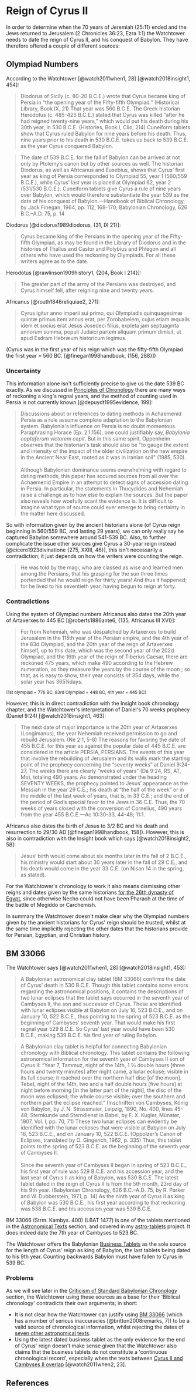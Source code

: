 # Reign of Cyrus II

In order to determine when the 70 years of Jeremiah (25:11) ended and the Jews returned to Jerusalem (2 Chronicles
36:23, Ezra 1:1) the Watchtower needs to date the reign of Cyrus II, and his conquest of Babylon. They have therefore
offered a couple of different sources:

## Olympiad Numbers

According to the Watchtower [@watch2011when1, 28] [@watch2018insight1, 454]:

> Diodorus of Sicily (c. 80-20 B.C.E.) wrote that Cyrus became king of Persia in “the opening year of the Fifty-fifth
> Olympiad.” (Historical Library, Book IX, 21) That year was 560 B.C.E. The Greek historian Herodotus (c. 485-425
> B.C.E.) stated that Cyrus was killed “after he had reigned twenty-nine years,” which would put his death during his
> 30th year, in 530 B.C.E. (Histories, Book I, Clio, 214) Cuneiform tablets show that Cyrus ruled Babylon for nine years
> before his death. Thus, nine years prior to his death in 530 B.C.E. takes us back to 539 B.C.E. as the year Cyrus
> conquered Babylon.

> The date of 539 B.C.E. for the fall of Babylon can be arrived at not only by Ptolemy’s canon but by other sources as
> well. The historian Diodorus, as well as Africanus and Eusebius, shows that Cyrus’ first year as king of Persia
> corresponded to Olympiad 55, year 1 (560/559 B.C.E.), while Cyrus’ last year is placed at Olympiad 62, year 2 (531/530
> B.C.E.). Cuneiform tablets give Cyrus a rule of nine years over Babylon, which would therefore substantiate the year
> 539 as the date of his conquest of Babylon.—Handbook of Biblical Chronology, by Jack Finegan, 1964, pp. 112, 168-170;
> Babylonian Chronology, 626 B.C.–A.D. 75, p. 14

Diodorus [@diodorus1989diodorus, {31, IX 21}]:

> Cyrus became king of the Persians in the opening year of the Fifty-fifth Olympiad, as may be found in the Library of
> Diodorus and in the histories of Thallus and Castor and Polybius and Phlegon and all others who have used the
> reckoning by Olympiads. For all these writers agree as to the date.

Herodotus [@rawlinson1909history1, {204, Book I 214}]:

> The greater part of the army of the Persians was destroyed, and Cyrus himself fell, after reigning nine and twenty
> years.

Africanus [@routh1846reliquiae2, 271]:

> Cyrus igitur anno imperii sui primo, qui Olympiadis quinquagesimæ quintæ primus item annus erat, per Zorobabelem,
> cujus etiam æqualis idem et socius erat Jesus Josedeci filius, expleta jam septuaginta annorum summa, populi Judaici
> partem aliquam primum dimisit, ut apud Esdram Hebræum historicum legimus.

(Cyrus was in the first year of his reign which was the fifty-fifth Olympiad the first year = 560 BC.
[@finegan1998handbook, {156, 288}])

### Uncertainty

This information alone isn't sufficiently precise to give us the date 539 BC exactly. As we discussed in
[Principles of Chronology](../../judean/principles.md) there are many ways of reckoning a king's regnal years, and the
method of counting used in Persia is not currently known [@depuydt1995evidence, 199]:

> Discussions about or references to dating methods in Achaemenid Persia as a rule assume complete adaptation to the
> Babylonian system. Babylonia's influence on Persia is no doubt momentous. Paraphrasing Horace (Ep. 2.1.156), one could
> justifiably say, _Babylonia captaferum victorem cepit_. But in this same spirit, Oppenheim observes that the
> historian's task should also be "to gauge the extent and intensity of the impact of the older civilization on the new
> empire in the Ancient Near East, rooted as it was in Iranian soil" (1985, 530). <br><br> Although Babylonian dominance
> seems overwhelming with regard to dating methods, this paper has scoured sources from all over the Achaemenid Empire
> in an attempt to detect signs of accession dating in Persia. In particular, the statements in Thucydides and Nehemiah
> raise a challenge as to how else to explain the sources. But the paper also reveals how woefully scant the evidence
> is. It is difficult to imagine what type of source could ever emerge to bring certainty in the matter here discussed.

So with information given by the ancient historians alone (of Cyrus reign beginning in 560/559 BC, and lasting 29
years), we can only really say he captured Babylon somewhere around 541-539 BC. Also, to further complicate the issue
other sources give Cyrus a 30-year reign instead [@cicero1923divinatione {275, XXIII, 46}], this isn't necessarily a
contradiction; it just depends on how the writers were counting the reign.

> He was told by the magi, who are classed as wise and learned men among the Persians, that his grasping for the sun
> three times portended that he would reign for thirty years! And thus it happened; for he lived to his seventieth year,
> having begun to reign at forty.

### Contradictions

Using the system of Olympiad numbers Africanus also dates the 20th year of Artaxerxes to 445 BC [@roberts1886ante6,
{135, Africanus III XVI}]:

> For from Nehemiah, who was despatched by Artaxerxes to build Jerusalem in the 115th year of the Persian empire, and
> the 4th year of the 83d Olympiad, and the 20th year of the reign of Artaxerxes himself, up to this date, which was the
> second year of the 202d Olympiad, and the 16th year of the reign of Tiberius Caesar, there are reckoned 475 years,
> which make 490 according to the Hebrew numeration, as they measure the years by the course of the moon ; so that, as
> is easy to show, their year consists of 354 days, while the solar year has 365¼days.

<sup>(1st olympiad = 776 BC, 83rd Olympiad = 448 BC, 4th year = 445 BC)</sup>

However, this is in direct contradiction with the Insight book chronology chapter, and the Watchtower's interpretation
of Daniel's 70 weeks prophecy (Daniel 9:24) [@watch2018insight1, 463]:

> The next date of major importance is the 20th year of Artaxerxes (Longimanus), the year Nehemiah received permission
> to go and rebuild Jerusalem. (Ne 2:1, 5-8) The reasons for favoring the date of 455 B.C.E. for this year as against
> the popular date of 445 B.C.E. are considered in the article PERSIA, PERSIANS. The events of this year that involve
> the rebuilding of Jerusalem and its walls mark the starting point of the prophecy concerning the “seventy weeks” at
> Daniel 9:24-27. The weeks there are clearly “weeks of years” (Da 9:24, RS, AT, Mo), totaling 490 years. As
> demonstrated under the heading SEVENTY WEEKS, the prophecy pointed to Jesus’ appearance as the Messiah in the year 29
> C.E.; his death at “the half of the week” or in the middle of the last week of years, that is, in 33 C.E.; and the end
> of the period of God’s special favor to the Jews in 36 C.E. Thus, the 70 weeks of years closed with the conversion of
> Cornelius, 490 years from the year 455 B.C.E.—Ac 10:30-33, 44-48; 11:1.

Africanus also dates the birth of Jesus to 3/2 BC and his death and resurrection to 29/30 AD [@finegan1998handbook,
158]). However, this is also in contradiction with the Insight book which says [@watch2018insight2, 58]:

> Jesus’ birth would come about six months later in the fall of 2 B.C.E., his ministry would start about 30 years later
> in the fall of 29 C.E., and his death would come in the year 33 C.E. (on Nisan 14 in the spring, as stated).

For the Watchtower's chronology to work it also means dismissing other reigns and dates given by the same historians
[for the 26th dynasty of Egypt](../../standard/egypt/historians.md), since otherwise Necho could not have been Pharaoh
at the time of the battle of Megiddo or Carchemish.

In summary the Watchtower doesn't make clear why the Olympiad numbers given by the ancient historians for Cyrus' reign
should be trusted, whilst at the same time implicitly rejecting the other dates that the historians provide for Persian,
Egyptian, and Christian history.

## BM 33066

The Watchtower says [@watch2011when1, 28] [@watch2018insight1, 453]:

> A Babylonian astronomical clay tablet (BM 33066) confirms the date of Cyrus’ death in 530 B.C.E. Though this tablet
> contains some errors regarding the astronomical positions, it contains the descriptions of two lunar eclipses that the
> tablet says occurred in the seventh year of Cambyses II, the son and successor of Cyrus. These are identified with
> lunar eclipses visible at Babylon on July 16, 523 B.C.E., and on January 10, 522 B.C.E., thus pointing to the spring
> of 523 B.C.E. as the beginning of Cambyses’ seventh year. That would make his first regnal year 529 B.C.E. So Cyrus’
> last year would have been 530 B.C.E., making 539 B.C.E. his first year of ruling Babylon.

> A Babylonian clay tablet is helpful for connecting Babylonian chronology with Biblical chronology. This tablet
> contains the following astronomical information for the seventh year of Cambyses II son of Cyrus II: “Year 7, Tammuz,
> night of the 14th, 1 2⁄3 double hours \[three hours and twenty minutes\] after night came, a lunar eclipse; visible in
> its full course; it reached over the northern half disc \[of the moon\]. Tebet, night of the 14th, two and a half
> double hours \[five hours\] at night before morning \[in the latter part of the night\], the disc of the moon was
> eclipsed; the whole course visible; over the southern and northern part the eclipse reached.” (Inschriften von
> Cambyses, König von Babylon, by J. N. Strassmaier, Leipzig, 1890, No. 400, lines 45-48; Sternkunde und Sterndienst in
> Babel, by F. X. Kugler, Münster, 1907, Vol. I, pp. 70, 71) These two lunar eclipses can evidently be identified with
> the lunar eclipses that were visible at Babylon on July 16, 523 B.C.E., and on January 10, 522 B.C.E. (Oppolzer’s
> Canon of Eclipses, translated by O. Gingerich, 1962, p. 335) Thus, this tablet points to the spring of 523 B.C.E. as
> the beginning of the seventh year of Cambyses II. <br><br> Since the seventh year of Cambyses II began in spring of
> 523 B.C.E., his first year of rule was 529 B.C.E. and his accession year, and the last year of Cyrus II as king of
> Babylon, was 530 B.C.E. The latest tablet dated in the reign of Cyrus II is from the 5th month, 23rd day of his 9th
> year. (Babylonian Chronology, 626 B.C.–A.D. 75, by R. Parker and W. Dubberstein, 1971, p. 14) As the ninth year of
> Cyrus II as king of Babylon was 530 B.C.E., his first year according to that reckoning was 538 B.C.E. and his
> accession year was 539 B.C.E.

BM 33066 (Strm. Kambys. 400) (LBAT 1477) is one of the tablets mentioned in the
[Astronomical Texts](../../standard/astro.md) section, and covered in my
[astro-tablets](https://github.com/jacob-pro/astro-tablets/blob/master/documents/bm33066.md) project. It does indeed
date the 7th year of Cambyses to 523 BC.

The Watchtower offers the Babylonian [Business Tablets](../../standard/business/business.md) as the sole source for the
length of Cyrus' reign as king of Babylon, the last tablets being dated to his 9th year. Counting backwards Babylon must
have fallen to Cyrus in 539 BC.

### Problems

As we will see later in the [Criticism of Standard Babylonian Chronology](../criticisms/criticisms.md) section, the
Watchtower using these sources as a base for their 'Biblical chronology' contradicts their own arguments; in short:

- It is not clear how the Watchtower can justify using
  [BM 33066](https://github.com/jacob-pro/astro-tablets/blob/master/documents/bm33066.md) (which has a number of serious
  inaccuracies [@britton2008remarks, 7]) to be a valid source of chronological information, whilst rejecting the dates
  of [seven other astronomical texts](../../standard/astro.md).
- Using the latest dated business tablet as the only evidence for the end of Cyrus' reign doesn't make sense given that
  the Watchtower also claims that the business tablets do not constitute a 'continuous chronological record', especially
  when the texts between [Cyrus II and Cambyses II overlap](../../standard/business/business.md#cambyses-ii)
  [@watch2011when2, 23].

## References
